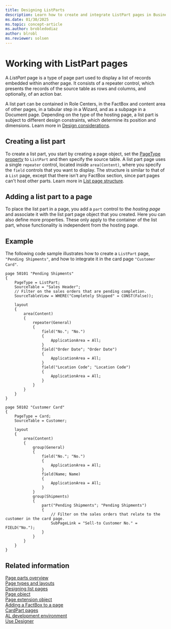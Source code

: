 ```yaml
---
title: Designing ListParts
description: Learn how to create and integrate ListPart pages in Business Central.
ms.date: 01/30/2025
ms.topic: concept-article
ms.author: brobledodiaz
author: blrobl
ms.reviewer: solsen
---
```


# Working with ListPart pages

A *ListPart* page is a type of page part used to display a list of records embedded within another page. It consists of a repeater control, which presents the records of the source table as rows and columns, and optionally, of an action bar.

A list part can be contained in Role Centers, in the FactBox and content area of other pages, in a tabular step in a Wizard, and as a subpage in a Document page. Depending on the type of the hosting page, a list part is subject to different design constraints, which determine its position and dimensions. Learn more in [Design considerations](devenv-designing-parts.md#design-considerations).

## Creating a list part

To create a list part, you start by creating a page object, set the [PageType property](properties/devenv-pagetype-property.md) to `ListPart` and then specify the source table. A list part page uses a single `repeater` control, located inside `area(Content)`, where you specify the `field` controls that you want to display. The structure is similar to that of a `List` page, except that there isn't any FactBox section, since part pages can't host other parts. Learn more in [List page structure](devenv-designing-list-pages.md?tabs=structure#structure-1). 

## Adding a list part to a page

To place the list part in a page, you add a `part` control to the *hosting page* and associate it with the list part page object that you created. Here you can also define more properties. These only apply to the container of the list part, whose functionality is independent from the hosting page.

## Example

The following code sample illustrates how to create a `ListPart` page, `"Pending Shipments"`, and how to integrate it in the card page `"Customer Card"`. 

```AL
page 50101 "Pending Shipments"
{
    PageType = ListPart;
    SourceTable = "Sales Header";
    // Filter on the sales orders that are pending completion.
    SourceTableView = WHERE("Completely Shipped" = CONST(False));

    layout
    {
        area(Content)
        {
            repeater(General)
            {
                field("No."; "No.")
                {
                    ApplicationArea = All;
                }
                field("Order Date"; "Order Date")
                {
                    ApplicationArea = All;
                }
                field("Location Code"; "Location Code")
                {
                    ApplicationArea = All;
                }
            }
        }
    }
}

page 50102 "Customer Card"
{
    PageType = Card;
    SourceTable = Customer;

    layout
    {
        area(Content)
        {
            group(General)
            {
                field("No."; "No.")
                {
                    ApplicationArea = All;
                }
                field(Name; Name)
                {
                    ApplicationArea = All;
                }
            }
            group(Shipments)
            {
                part("Pending Shipments"; "Pending Shipments")
                {
                    // Filter on the sales orders that relate to the customer in the card page.
                    SubPageLink = "Sell-to Customer No." = FIELD("No.");
                }
            }
        }
    }
}
```

## Related information

[Page parts overview](devenv-designing-parts.md)  
[Page types and layouts](devenv-page-types-and-layouts.md)  
[Designing list pages](devenv-designing-list-pages.md)  
[Page object](devenv-page-object.md)  
[Page extension object](devenv-page-ext-object.md)  
[Adding a FactBox to a page](devenv-adding-a-factbox-to-page.md)  
[CardPart pages](devenv-designing-cardparts.md)  
[AL development environment](devenv-reference-overview.md)  
[Use Designer](devenv-inclient-designer.md)  
